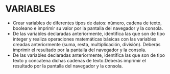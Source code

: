 # VARIABLES

- Crear variables de diferentes tipos de datos: número, cadena de texto, booleano e imprimir su valor por
la pantalla del navegador y la consola.
- De las variables declaradas anteriormente, identifica las que son de tipo integer y realiza operaciones
matemáticas básicas con las variables creadas anteriormente (suma, resta, multiplicación, división).
Deberás imprimir el resultado por la pantalla del navegador y la consola.
- De las variables declaradas anteriormente, identifica las que son de tipo texto y concatena dichas
cadenas de texto.Deberás imprimir el resultado por la pantalla del navegador y la consola.